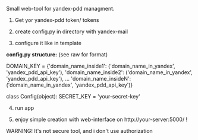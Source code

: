 Small web-tool for yandex-pdd managment. 

1) Get yor yandex-pdd token/ tokens

2) create config.py in directory with yandex-mail

3) configure it like in template

**config.py structure:** (see raw for format)
    
DOMAIN_KEY = {'domain_name_inside1': ('domain_name_in_yandex', 'yandex_pdd_api_key'),
              'domain_name_inside2': ('domain_name_in_yandex', 'yandex_pdd_api_key'),
              ...
              'domain_name_insideN': ('domain_name_in_yandex', 'yandex_pdd_api_key')}


class Config(object):
    SECRET_KEY = 'your-secret-key'
    
4) run app

5) enjoy simple creation with web-interface on http://your-server:5000/ !

WARNING!
It's not secure tool, and i don't use authorization